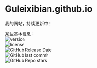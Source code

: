 # Guleixibian.github.io
我的网站，持续更新中！  

某些基本信息：  
![version](https://img.shields.io/github/v/release/guleixibian/guleixibian.github.io)  
![license](https://img.shields.io/github/license/guleixibian/guleixibian.github.io)  
![GitHub Release Date](https://img.shields.io/github/release-date/guleixibian/guleixibian.github.io)  
![GitHub last commit](https://img.shields.io/github/last-commit/guleixibian/guleixibian.github.io)  
![GitHub Repo stars](https://img.shields.io/github/stars/guleixibian/guleixibian.github.io)  





